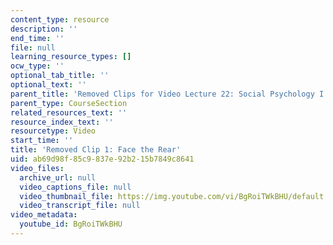 ```yaml
---
content_type: resource
description: ''
end_time: ''
file: null
learning_resource_types: []
ocw_type: ''
optional_tab_title: ''
optional_text: ''
parent_title: 'Removed Clips for Video Lecture 22: Social Psychology I'
parent_type: CourseSection
related_resources_text: ''
resource_index_text: ''
resourcetype: Video
start_time: ''
title: 'Removed Clip 1: Face the Rear'
uid: ab69d98f-85c9-837e-92b2-15b7849c8641
video_files:
  archive_url: null
  video_captions_file: null
  video_thumbnail_file: https://img.youtube.com/vi/BgRoiTWkBHU/default.jpg
  video_transcript_file: null
video_metadata:
  youtube_id: BgRoiTWkBHU
---
```

